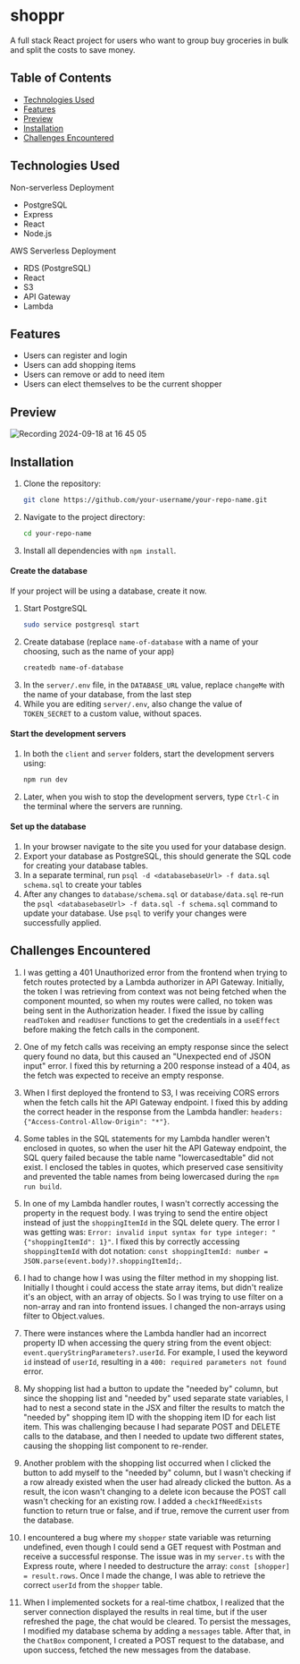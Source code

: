 # shoppr

A full stack React project for users who want to group buy groceries in bulk and split the costs to save money.

## Table of Contents

- [Technologies Used](#technologies-used)
- [Features](#features)
- [Preview](#preview)
- [Installation](#installation)
- [Challenges Encountered](#challenges-encountered)

## Technologies Used

Non-serverless Deployment

- PostgreSQL
- Express
- React
- Node.js

AWS Serverless Deployment

- RDS (PostgreSQL)
- React
- S3
- API Gateway
- Lambda

## Features

- Users can register and login
- Users can add shopping items
- Users can remove or add to need item
- Users can elect themselves to be the current shopper

## Preview

![Recording 2024-09-18 at 16 45 05](https://github.com/user-attachments/assets/00b1de4b-b80c-4192-9be6-73620f8dcac9)

## Installation

1. Clone the repository:
   ```bash
   git clone https://github.com/your-username/your-repo-name.git
   ```
2. Navigate to the project directory:
   ```bash
   cd your-repo-name
   ```
3. Install all dependencies with `npm install`.

#### Create the database

If your project will be using a database, create it now.

1. Start PostgreSQL
   ```sh
   sudo service postgresql start
   ```
1. Create database (replace `name-of-database` with a name of your choosing, such as the name of your app)
   ```sh
   createdb name-of-database
   ```
1. In the `server/.env` file, in the `DATABASE_URL` value, replace `changeMe` with the name of your database, from the last step
1. While you are editing `server/.env`, also change the value of `TOKEN_SECRET` to a custom value, without spaces.

#### Start the development servers

1. In both the `client` and `server` folders, start the development servers using:
   ```sh
   npm run dev
   ```
1. Later, when you wish to stop the development servers, type `Ctrl-C` in the terminal where the servers are running.

#### Set up the database

1. In your browser navigate to the site you used for your database design.
2. Export your database as PostgreSQL, this should generate the SQL code for creating your database tables.
3. In a separate terminal, run `psql -d <databasebaseUrl> -f data.sql schema.sql` to create your tables
4. After any changes to `database/schema.sql` or `database/data.sql` re-run the `psql <databasebaseUrl> -f data.sql -f schema.sql` command to update your database. Use `psql` to verify your changes were successfully applied.

## Challenges Encountered

1. I was getting a 401 Unauthorized error from the frontend when trying to fetch routes protected by a Lambda authorizer in API Gateway. Initially, the token I was retrieving from context was not being fetched when the component mounted, so when my routes were called, no token was being sent in the Authorization header. I fixed the issue by calling `readToken` and `readUser` functions to get the credentials in a `useEffect` before making the fetch calls in the component.

2. One of my fetch calls was receiving an empty response since the select query found no data, but this caused an "Unexpected end of JSON input" error. I fixed this by returning a 200 response instead of a 404, as the fetch was expected to receive an empty response.

3. When I first deployed the frontend to S3, I was receiving CORS errors when the fetch calls hit the API Gateway endpoint. I fixed this by adding the correct header in the response from the Lambda handler: `headers: {"Access-Control-Allow-Origin": "*"}`.

4. Some tables in the SQL statements for my Lambda handler weren't enclosed in quotes, so when the user hit the API Gateway endpoint, the SQL query failed because the table name "lowercasedtable" did not exist. I enclosed the tables in quotes, which preserved case sensitivity and prevented the table names from being lowercased during the `npm run build`.

5. In one of my Lambda handler routes, I wasn't correctly accessing the property in the request body. I was trying to send the entire object instead of just the `shoppingItemId` in the SQL delete query. The error I was getting was: `Error: invalid input syntax for type integer: "{"shoppingItemId": 1}"`. I fixed this by correctly accessing `shoppingItemId` with dot notation: `const shoppingItemId: number = JSON.parse(event.body)?.shoppingItemId;`.

6. I had to change how I was using the filter method in my shopping list. Initially I thought i could access the state array items, but didn't realize it's an object, with an array of objects. So I was trying to use filter on a non-array and ran into frontend issues. I changed the non-arrays using filter to Object.values.

7. There were instances where the Lambda handler had an incorrect property ID when accessing the query string from the event object: `event.queryStringParameters?.userId`. For example, I used the keyword `id` instead of `userId`, resulting in a `400: required parameters not found` error.

8. My shopping list had a button to update the "needed by" column, but since the shopping list and "needed by" used separate state variables, I had to nest a second state in the JSX and filter the results to match the "needed by" shopping item ID with the shopping item ID for each list item. This was challenging because I had separate POST and DELETE calls to the database, and then I needed to update two different states, causing the shopping list component to re-render.

9. Another problem with the shopping list occurred when I clicked the button to add myself to the "needed by" column, but I wasn't checking if a row already existed when the user had already clicked the button. As a result, the icon wasn't changing to a delete icon because the POST call wasn't checking for an existing row. I added a `checkIfNeedExists` function to return true or false, and if true, remove the current user from the database.

10. I encountered a bug where my `shopper` state variable was returning undefined, even though I could send a GET request with Postman and receive a successful response. The issue was in my `server.ts` with the Express route, where I needed to destructure the array: `const [shopper] = result.rows`. Once I made the change, I was able to retrieve the correct `userId` from the `shopper` table.

11. When I implemented sockets for a real-time chatbox, I realized that the server connection displayed the results in real time, but if the user refreshed the page, the chat would be cleared. To persist the messages, I modified my database schema by adding a `messages` table. After that, in the `ChatBox` component, I created a POST request to the database, and upon success, fetched the new messages from the database.
